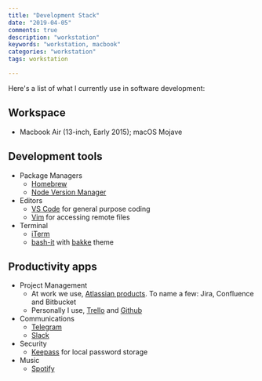 ```yaml
---
title: "Development Stack"
date: "2019-04-05"
comments: true
description: "workstation"
keywords: "workstation, macbook"
categories: "workstation"
tags: workstation

---
```


Here's a list of what I currently use in software development:

## Workspace

* Macbook Air (13-inch, Early 2015); macOS Mojave

## Development tools

* Package Managers
  * [Homebrew](https://brew.sh/)
  * [Node Version Manager](https://github.com/creationix/nvm)
* Editors
  * [VS Code](https://code.visualstudio.com) for general purpose coding
  * [Vim](https://www.vim.org/) for accessing remote files
* Terminal
  * [iTerm](https://iterm2.com/)
  * [bash-it](https://github.com/Bash-it/bash-it) with [bakke](https://github.com/Bash-it/bash-it/wiki/Themes#bakke) theme

## Productivity apps

* Project Management
  * At work we use, [Atlassian products](https://www.atlassian.com/). To name a few: Jira, Confluence and Bitbucket
  * Personally I use, [Trello](https://trello.com/) and [Github](https://github.com)
* Communications
  * [Telegram](https://telegram.org/)
  * [Slack](https://slack.com/)
* Security
  * [Keepass](https://keepassxc.org/) for local password storage
* Music
  * [Spotify](spotify.com)







